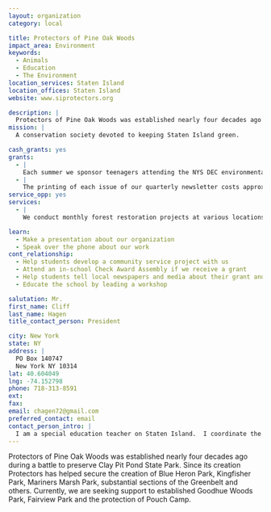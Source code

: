 ```yaml
---
layout: organization
category: local

title: Protectors of Pine Oak Woods
impact_area: Environment
keywords: 
  - Animals
  - Education
  - The Environment
location_services: Staten Island
location_offices: Staten Island
website: www.siprotectors.org

description: |
  Protectors of Pine Oak Woods was established nearly four decades ago during a battle to preserve Clay Pit Pond State Park.  Since its creation Protectors has helped secure the creation of Blue Heron Park, Kingfisher Park, Mariners Marsh Park, substantial sections of the Greenbelt and others.  Currently, we are seeking support to established Goodhue Woods Park, Fairview Park and the protection of Pouch Camp.
mission: |
  A conservation society devoted to keeping Staten Island green.

cash_grants: yes
grants: 
  - |
    Each summer we sponsor teenagers attending the NYS DEC environmental camp ata cost of $375 per camper.
  - |
    The printing of each issue of our quarterly newsletter costs approximately $500.
service_opp: yes
services: 
  - |
    We conduct monthly forest restoration projects at various locations around Staten Island.

learn: 
  - Make a presentation about our organization
  - Speak over the phone about our work
cont_relationship: 
  - Help students develop a community service project with us
  - Attend an in-school Check Award Assembly if we receive a grant
  - Help students tell local newspapers and media about their grant and/or project with us
  - Educate the school by leading a workshop

salutation: Mr.
first_name: Cliff
last_name: Hagen
title_contact_person: President

city: New York
state: NY
address: |
  PO Box 140747  
  New York NY 10314
lat: 40.604049
lng: -74.152798
phone: 718-313-8591
ext: 
fax: 
email: chagen72@gmail.com
preferred_contact: email
contact_person_intro: |
  I am a special education teacher on Staten Island.  I coordinate the Penny Harvest in my school.  It is exciting for me to be able to bring my joy, the environment, and my passion, working with students, together to make Staten Island a better place for us all.
---
```

Protectors of Pine Oak Woods was established nearly four decades ago during a battle to preserve Clay Pit Pond State Park.  Since its creation Protectors has helped secure the creation of Blue Heron Park, Kingfisher Park, Mariners Marsh Park, substantial sections of the Greenbelt and others.  Currently, we are seeking support to established Goodhue Woods Park, Fairview Park and the protection of Pouch Camp.
